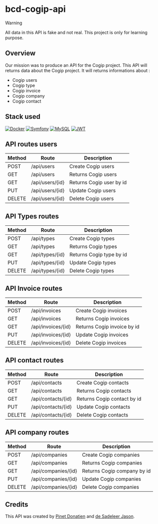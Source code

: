 # bcd-cogip-api

<!-- Admonition Disclaimer -->
> [!WARNING]
> All data in this API is fake and not real. This project is only for learning purpose.

## Overview

Our mission was to produce an API for the Cogip project. This API will returns data about the Cogip project.
It will returns informations about :

- Cogip users
- Cogip type
- Cogip invoice
- Cogip company
- Cogip contact

## Stack used

[![Docker](https://img.shields.io/badge/docker-%230db7ed.svg?style=for-the-badge&logo=docker&logoColor=white)](https://www.docker.com/) [![Symfony](https://img.shields.io/badge/symfony-%23000000.svg?style=for-the-badge&logo=symfony&logoColor=white)](https://symfony.com/) [![MySQL](https://img.shields.io/badge/mysql-4479A1.svg?style=for-the-badge&logo=mysql&logoColor=white)](https://www.mysql.com/) [![JWT](https://img.shields.io/badge/Lexik_JWT-black?style=for-the-badge&logo=JSON%20web%20tokens)](https://github.com/lexik/LexikJWTAuthenticationBundle)

## API routes users

| Method | Route           | Description              |
|--------|-----------------|--------------------------|
| POST   | /api/users      | Create Cogip users       |
| GET    | /api/users      | Returns Cogip users      |
| GET    | /api/users/{id} | Returns Cogip user by id |
| PUT    | /api/users/{id} | Update Cogip users       |
| DELETE | /api/users/{id} | Delete Cogip users       |

## API Types routes

| Method | Route           | Description              |
|--------|-----------------|--------------------------|
| POST   | /api/types      | Create Cogip types       |
| GET    | /api/types      | Returns Cogip types      |
| GET    | /api/types/{id} | Returns Cogip type by id |
| PUT    | /api/types/{id} | Update Cogip types       |
| DELETE | /api/types/{id} | Delete Cogip types       |

## API Invoice routes

| Method | Route              | Description                 |
|--------|--------------------|-----------------------------|
| POST   | /api/invoices      | Create Cogip invoices       |
| GET    | /api/invoices      | Returns Cogip invoices      |
| GET    | /api/invoices/{id} | Returns Cogip invoice by id |
| PUT    | /api/invoices/{id} | Update Cogip invoices       |
| DELETE | /api/invoices/{id} | Delete Cogip invoices       |

## API contact routes

| Method | Route              | Description                 |
|--------|--------------------|-----------------------------|
| POST   | /api/contacts      | Create Cogip contacts       |
| GET    | /api/contacts      | Returns Cogip contacts      |
| GET    | /api/contacts/{id} | Returns Cogip contact by id |
| PUT    | /api/contacts/{id} | Update Cogip contacts       |
| DELETE | /api/contacts/{id} | Delete Cogip contacts       |

## API company routes

| Method | Route               | Description                 |
|--------|---------------------|-----------------------------|
| POST   | /api/companies      | Create Cogip companies      |
| GET    | /api/companies      | Returns Cogip companies     |
| GET    | /api/companies/{id} | Returns Cogip company by id |
| PUT    | /api/companies/{id} | Update Cogip companies      |
| DELETE | /api/companies/{id} | Delete Cogip companies      |

## Credits

This API was created by [Pinet Donatien](https://github.com/tidjee-dev) and [de Sadeleer Jason](https://github.com/sakakara).

